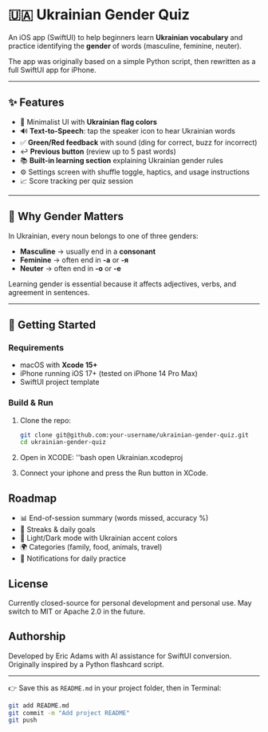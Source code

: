 # 🇺🇦 Ukrainian Gender Quiz

An iOS app (SwiftUI) to help beginners learn **Ukrainian vocabulary** and practice identifying the **gender** of words (masculine, feminine, neuter).  

The app was originally based on a simple Python script, then rewritten as a full SwiftUI app for iPhone.

---

## ✨ Features
- 🎨 Minimalist UI with **Ukrainian flag colors**
- 🔊 **Text-to-Speech**: tap the speaker icon to hear Ukrainian words
- ✅ **Green/Red feedback** with sound (ding for correct, buzz for incorrect)
- ↩️ **Previous button** (review up to 5 past words)
- 📚 **Built-in learning section** explaining Ukrainian gender rules
- ⚙️ Settings screen with shuffle toggle, haptics, and usage instructions
- 📈 Score tracking per quiz session

---

## 📖 Why Gender Matters
In Ukrainian, every noun belongs to one of three genders:
- **Masculine** → usually end in a **consonant**
- **Feminine** → often end in **-а** or **-я**
- **Neuter** → often end in **-о** or **-е**

Learning gender is essential because it affects adjectives, verbs, and agreement in sentences.

---

## 🚀 Getting Started
### Requirements
- macOS with **Xcode 15+**
- iPhone running iOS 17+ (tested on iPhone 14 Pro Max)
- SwiftUI project template

### Build & Run
1. Clone the repo:
   ```bash
   git clone git@github.com:your-username/ukrainian-gender-quiz.git
   cd ukrainian-gender-quiz

2. Open in XCODE:
   ''bash
   open Ukrainian.xcodeproj

3. Connect your iphone and press the Run button in XCode.

## Roadmap
- 📊 End-of-session summary (words missed, accuracy %)
- 🎯 Streaks & daily goals
- 🌙 Light/Dark mode with Ukrainian accent colors
- 🌍 Categories (family, food, animals, travel)
- 🔔 Notifications for daily practice

## License
Currently closed-source for personal development and personal use. May switch to MIT or Apache 2.0 in the future.

## Authorship
Developed by Eric Adams with AI assistance for SwiftUI conversion.
Originally inspired by a Python flashcard script.


---

👉 Save this as `README.md` in your project folder, then in Terminal:

```bash
git add README.md
git commit -m "Add project README"
git push

